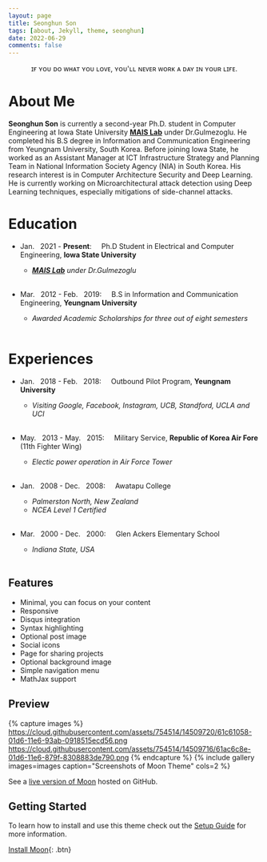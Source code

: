 ```yaml
---
layout: page
title: Seonghun Son
tags: [about, Jekyll, theme, seonghun]
date: 2022-06-29
comments: false
---
```

    
<center>ɪғ ʏᴏᴜ ᴅᴏ ᴡʜᴀᴛ ʏᴏᴜ ʟᴏᴠᴇ, ʏᴏᴜ'ʟʟ ɴᴇᴠᴇʀ ᴡᴏʀᴋ ᴀ ᴅᴀʏ ɪɴ ʏᴏᴜʀ ʟɪғᴇ.</center>

# About Me
**Seonghun Son** is currently a second-year Ph.D. student in Computer Engineering at Iowa State University <a href="https://www.ece.iastate.edu/bgulmez"><b>MAIS Lab</b></a> under Dr.Gulmezoglu. 
He completed his B.S degree in Information and Communication Engineering from Yeungnam University, South Korea. 
Before joining Iowa State, he worked as an Assistant Manager at ICT Infrastructure Strategy and Planning Team in National Information Society Agency (NIA) in South Korea. 
His research interest is in Computer Architecture Security and Deep Learning. 
He is currently working on Microarchitectural attack detection using Deep Learning techniques, especially mitigations of side-channel attacks. 

# Education
* Jan. &nbsp; 2021 - **Present**: &nbsp; &nbsp; Ph.D Student in Electrical and Computer Engineering, **Iowa State University**
    * *<a href="https://www.ece.iastate.edu/bgulmez"><b>MAIS Lab</b></a> under Dr.Gulmezoglu* <br/> <br/>


* Mar. &nbsp; 2012 - Feb. &nbsp; 2019: &nbsp; &nbsp; B.S in Information and Communication Engineering, **Yeungnam University**
    * *Awarded Academic Scholarships for three out of eight semesters* <br/> <br/>

# Experiences
* Jan. &nbsp; 2018 - Feb. &nbsp; 2018: &nbsp; &nbsp; Outbound Pilot Program, **Yeungnam University**
    * *Visiting Google, Facebook, Instagram, UCB, Standford, UCLA and UCI* <br/> <br/>


* May. &nbsp; 2013 - May. &nbsp; 2015: &nbsp; &nbsp; Military Service, **Republic of Korea Air Fore** (11th Fighter Wing)
    * *Electic power operation in Air Force Tower* <br/> <br/>


* Jan. &nbsp; 2008 - Dec. &nbsp; 2008: &nbsp; &nbsp; Awatapu College
    * *Palmerston North, New Zealand*
    * *NCEA Level 1 Certified* <br/> <br/>

 
* Mar. &nbsp; 2000 - Dec. &nbsp; 2000: &nbsp; &nbsp; Glen Ackers Elementary School
    * *Indiana State, USA* <br/> <br/>
    
## Features
* Minimal, you can focus on your content
* Responsive
* Disqus integration
* Syntax highlighting
* Optional post image
* Social icons
* Page for sharing projects
* Optional background image
* Simple navigation menu
* MathJax support

## Preview

{% capture images %}
    https://cloud.githubusercontent.com/assets/754514/14509720/61c61058-01d6-11e6-93ab-0918515ecd56.png
    https://cloud.githubusercontent.com/assets/754514/14509716/61ac6c8e-01d6-11e6-879f-8308883de790.png
{% endcapture %}
{% include gallery images=images caption="Screenshots of Moon Theme" cols=2 %}

See a [live version of Moon](http://taylantatli.github.io/Moon) hosted on GitHub.

## Getting Started

To learn how to install and use this theme check out the [Setup Guide](http://taylantatli.me/Moon/moon-theme/) for more information.
      
[Install Moon](https://github.com/TaylanTatli/Moon){: .btn}
